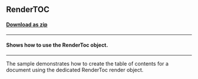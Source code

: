 ## RenderTOC
#### [Download as zip](https://grapecity.github.io/DownGit/#/home?url=https://github.com/GrapeCity/ComponentOne-WinForms-Samples/tree/master/NetFramework\Reports\C1Preview\VB\RenderTOC)
____
#### Shows how to use the RenderToc object.
____
The sample demonstrates how to create the table of contents for a document using the dedicated RenderToc render object. 